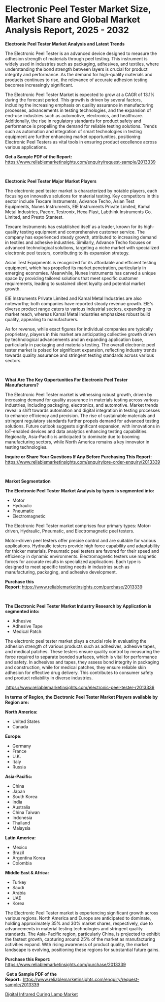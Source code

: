 <p><h1>Electronic Peel Tester Market Size, Market Share and Global Market Analysis Report, 2025 - 2032</h1></p><p><strong>Electronic Peel Tester Market Analysis and Latest Trends</strong></p>
<p><p>The Electronic Peel Tester is an advanced device designed to measure the adhesion strength of materials through peel testing. This instrument is widely used in industries such as packaging, adhesives, and textiles, where understanding the bond strength between layers is crucial for product integrity and performance. As the demand for high-quality materials and products continues to rise, the relevance of accurate adhesion testing becomes increasingly significant.</p><p>The Electronic Peel Tester Market is expected to grow at a CAGR of 13.1% during the forecast period. This growth is driven by several factors, including the increasing emphasis on quality assurance in manufacturing processes, advancements in testing technologies, and the expansion of end-use industries such as automotive, electronics, and healthcare. Additionally, the rise in regulatory standards for product safety and performance is propelling the demand for reliable testing solutions. Trends such as automation and integration of smart technologies in testing equipment are further enhancing market opportunities, positioning Electronic Peel Testers as vital tools in ensuring product excellence across various applications.</p></p>
<p><strong>Get a Sample PDF of the Report:&nbsp;</strong> <a href="https://www.reliablemarketinsights.com/enquiry/request-sample/2013339?utm_campaign=2892&utm_medium=2&utm_source=Github&utm_content=ia&utm_term=02032025&utm_id=electronic-peel-tester">https://www.reliablemarketinsights.com/enquiry/request-sample/2013339</a></p>
<p>&nbsp;</p>
<p><strong>Electronic Peel Tester Major Market Players</strong></p>
<p><p>The electronic peel tester market is characterized by notable players, each focusing on innovative solutions for material testing. Key competitors in this sector include Texcare Instruments, Advance Techo, Asian Test Equipments, Nunes Instruments, EIE Instruments Private Limited, Kamal Metal Industries, Pacorr, Testronix, Hexa Plast, Labthink Instruments Co. Limited, and Presto Stantest.</p><p>Texcare Instruments has established itself as a leader, known for its high-quality testing equipment and comprehensive customer service. The company has experienced steady growth, attributed to increasing demand in textiles and adhesive industries. Similarly, Advance Techo focuses on advanced technological solutions, targeting a niche market with specialized electronic peel testers, contributing to its expansion strategy.</p><p>Asian Test Equipments is recognized for its affordable and efficient testing equipment, which has propelled its market penetration, particularly in emerging economies. Meanwhile, Nunes Instruments has carved a unique space by providing tailored solutions that meet specific customer requirements, leading to sustained client loyalty and potential market growth.</p><p>EIE Instruments Private Limited and Kamal Metal Industries are also noteworthy; both companies have reported steady revenue growth. EIE's diverse product range caters to various industrial sectors, expanding its market reach, whereas Kamal Metal Industries emphasizes robust build quality, appealing to manufacturers.</p><p>As for revenue, while exact figures for individual companies are typically proprietary, players in this market are anticipating collective growth driven by technological advancements and an expanding application base, particularly in packaging and materials testing. The overall electronic peel tester market is poised for significant expansion, reflecting industry trends towards quality assurance and stringent testing standards across various sectors.</p></p>
<p>&nbsp;</p>
<p><strong>What Are The Key Opportunities For Electronic Peel Tester Manufacturers?</strong></p>
<p><p>The Electronic Peel Tester market is witnessing robust growth, driven by increasing demand for quality assurance in materials testing across various industries, including packaging, electronics, and automotive. Market trends reveal a shift towards automation and digital integration in testing processes to enhance efficiency and precision. The rise of sustainable materials and stringent regulatory standards further propels demand for advanced testing solutions. Future outlook suggests significant expansion, with innovations in IoT-enabled devices and data analytics enhancing testing capabilities. Regionally, Asia-Pacific is anticipated to dominate due to booming manufacturing sectors, while North America remains a key innovator in testing technologies.</p></p>
<p><strong>Inquire or Share Your Questions If Any Before Purchasing This Report:</strong> <a href="https://www.reliablemarketinsights.com/enquiry/pre-order-enquiry/2013339?utm_campaign=2892&utm_medium=2&utm_source=Github&utm_content=ia&utm_term=02032025&utm_id=electronic-peel-tester">https://www.reliablemarketinsights.com/enquiry/pre-order-enquiry/2013339</a></p>
<p>&nbsp;</p>
<p><strong>Market Segmentation</strong></p>
<p><strong>The Electronic Peel Tester Market Analysis by types is segmented into:</strong></p>
<p><ul><li>Motor</li><li>Hydraulic</li><li>Pneumatic</li><li>Electromagnetic</li></ul></p>
<p><p>The Electronic Peel Tester market comprises four primary types: Motor-driven, Hydraulic, Pneumatic, and Electromagnetic peel testers. </p><p>Motor-driven peel testers offer precise control and are suitable for various applications. Hydraulic testers provide high force capability and adaptability for thicker materials. Pneumatic peel testers are favored for their speed and efficiency in dynamic environments. Electromagnetic testers use magnetic forces for accurate results in specialized applications. Each type is designed to meet specific testing needs in industries such as manufacturing, packaging, and adhesive development.</p></p>
<p><strong>Purchase this Report:&nbsp;</strong><a href="https://www.reliablemarketinsights.com/purchase/2013339?utm_campaign=2892&utm_medium=2&utm_source=Github&utm_content=ia&utm_term=02032025&utm_id=electronic-peel-tester">https://www.reliablemarketinsights.com/purchase/2013339</a></p>
<p>&nbsp;</p>
<p><strong>The Electronic Peel Tester Market Industry Research by Application is segmented into:</strong></p>
<p><ul><li>Adhesive</li><li>Adhesive Tape</li><li>Medical Patch</li></ul></p>
<p><p>The electronic peel tester market plays a crucial role in evaluating the adhesion strength of various products such as adhesives, adhesive tapes, and medical patches. These testers ensure quality control by measuring the force required to separate bonded surfaces, which is vital for performance and safety. In adhesives and tapes, they assess bond integrity in packaging and construction, while for medical patches, they ensure reliable skin adhesion for effective drug delivery. This contributes to consumer safety and product reliability in diverse industries.</p></p>
<p><a href="https://www.reliablemarketinsights.com/electronic-peel-tester-r2013339?utm_campaign=2892&utm_medium=2&utm_source=Github&utm_content=ia&utm_term=02032025&utm_id=electronic-peel-tester">&nbsp;https://www.reliablemarketinsights.com/electronic-peel-tester-r2013339</a></p>
<p><strong>In terms of Region, the Electronic Peel Tester Market Players available by Region are:</strong></p>
<p>
    <p> <strong> North America: </strong>
        <ul>
            <li>United States</li>
            <li>Canada</li>
        </ul>
        </p> 
    <p> <strong> Europe: </strong>
        <ul>
            <li>Germany</li>
            <li>France</li>
            <li>U.K.</li>
            <li>Italy</li>
            <li>Russia</li>
        </ul>
        </p> 
    <p> <strong> Asia-Pacific: </strong>
        <ul>
            <li>China</li>
            <li>Japan</li>
            <li>South Korea</li>
            <li>India</li>
            <li>Australia</li>
            <li>China Taiwan</li>
            <li>Indonesia</li>
            <li>Thailand</li>
            <li>Malaysia</li>
        </ul>
        </p> 
    <p> <strong> Latin America: </strong>
        <ul>
            <li>Mexico</li>
            <li>Brazil</li>
            <li>Argentina Korea</li>
            <li>Colombia</li>
        </ul>
        </p> 
    <p> <strong> Middle East & Africa: </strong>
        <ul>
            <li>Turkey</li>
            <li>Saudi</li>
            <li>Arabia</li>
            <li>UAE</li>
            <li>Korea</li>
        </ul>
    </p>
    </p>
<p><p>The Electronic Peel Tester market is experiencing significant growth across various regions. North America and Europe are anticipated to dominate, holding approximately 35% and 30% market shares, respectively, due to advancements in material testing technologies and stringent quality standards. The Asia-Pacific region, particularly China, is projected to exhibit the fastest growth, capturing around 25% of the market as manufacturing activities expand. With rising awareness of product quality, the market landscape is evolving, positioning these regions for substantial future gains.</p></p>
<p><strong>Purchase this Report: </strong><a href="https://www.reliablemarketinsights.com/purchase/2013339?utm_campaign=2892&utm_medium=2&utm_source=Github&utm_content=ia&utm_term=02032025&utm_id=electronic-peel-tester">https://www.reliablemarketinsights.com/purchase/2013339</a></p>
<p>&nbsp;<strong>Get a Sample PDF of the Report:&nbsp;&nbsp;</strong><a href="https://www.reliablemarketinsights.com/enquiry/request-sample/2013339?utm_campaign=2892&utm_medium=2&utm_source=Github&utm_content=ia&utm_term=02032025&utm_id=electronic-peel-tester">https://www.reliablemarketinsights.com/enquiry/request-sample/2013339</a></p>
<p><strong></strong></p>
<p><p><a href="https://github.com/viipposahko25/Market-Research-Report-List-1/blob/main/digital-infrared-curing-lamp-market.md?utm_campaign=2892&utm_medium=2&utm_source=Github&utm_content=ia&utm_term=02032025&utm_id=electronic-peel-tester">Digital Infrared Curing Lamp Market</a></p></p>
